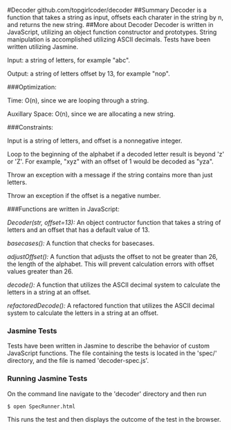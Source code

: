 #Decoder
github.com/topgirlcoder/decoder
##Summary
Decoder is a function that takes a string as input, offsets each charater in the string by n, and returns the new string.
##More about Decoder
Decoder is written in JavaScript, utilizing an object function constructor and prototypes. String manipulation is accomplished utilizing ASCII decimals. Tests have been written utilizing Jasmine.

Input: a string of letters, for example "abc".

Output: a string of letters offset by 13, for example "nop".

###Optimization: 
  
  Time: O(n), since we are looping through a string.  
  
  Auxillary Space: O(n), since we are allocating a new string.

###Constraints:
  
  Input is a string of letters, and offset is a nonnegative integer.

  Loop to the beginning of the alphabet if a decoded letter result is beyond 'z' or 'Z'. For example, "xyz" with an offset of 1 would be decoded as "yza".

  Throw an exception with a message if the string contains more than just letters.

  Throw an exception if the offset is a negative number.

###Functions are written in JavaScript:
  
  _Decoder(str, offset=13):_ An object contructor function that takes a string of letters and an offset that has a default value of 13.
  
  _basecases():_ A function that checks for basecases.

  _adjustOffset():_ A function that adjusts the offset to not be greater than 26, the length of the alphabet. This will prevent calculation errors with offset values greater than 26.

  _decode():_ A function that utilizes the ASCII decimal system to calculate the letters in a string at an offset. 

  _refactoredDecode():_ A refactored function that utilizes the ASCII decimal system to calculate the letters in a string at an offset. 
### Jasmine Tests
Tests have been written in Jasmine to describe the behavior of custom JavaScript functions. The file containing the tests is located in the 'spec/' directory, and the file is named 'decoder-spec.js'.
### Running Jasmine Tests
On the command line navigate to the 'decoder' directory and then run 

```
$ open SpecRunner.html
```

This runs the test and then displays the outcome of the test in the browser.   
